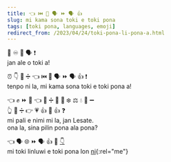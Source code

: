 ```yaml
---
title: 👈 ⏮️ 🧠 🗣 ⏩ 🗣 👍
slug: mi kama sona toki e toki pona
tags: [toki pona, languages, emoji]
redirect_from: /2023/04/24/toki-pona-li-pona-a.html
---
```


👤 ♾️ 👋 🗣 ❗️  
jan ale o toki a!

⏰ 👇 🔼 ➗️ 👈 ⏮️ 🧠 🗣 ⏩ 🗣 👍 ❗️  
tenpo ni la, mi kama sona toki e toki pona a!

👈 ✊ ⏩ 💬 👈 🔼 ➗️ 👤 🔣 ❄️  ⚖️  💧 🔣 ➖️  
👆 🔼 ➗️ 👉 💗 👍 🚫 👍 ❓  
mi pali e nimi mi la, jan Lesate.  
ona la, sina pilin pona ala pona?

👈 🗣 🌐 ⏩ 🗣 👍 📍 [👇](https://toki.social/@lesate)  
mi toki linluwi e toki pona lon [ni](https://toki.social/@lesate){:rel="me"}
